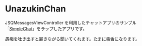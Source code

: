 UnazukinChan
==================

JSQMessagesViewController を利用したチャットアプリのサンプル「[SimpleChat](https://www.github.com/suwa-yuki/SimpleChat)」をラップしたアプリです。

愚痴を吐き出すと頷きながら聞いてくれます。たまに毒舌になります。
